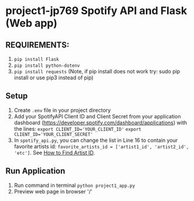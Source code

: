 # project1-jp769 Spotify API and Flask (Web app)

## REQUIREMENTS:
1. `pip install Flask`
2. `pip install python-dotenv`
3. `pip install requests`
(Note, if pip install does not work try: sudo pip install or use pip3 instead of pip)

## Setup
1. Create `.env` file in your project directory
2. Add your SpotifyAPI Client ID and Client Secret from your application dashboard (https://developer.spotify.com/dashboard/applications) with the lines: 
    `export CLIENT_ID='YOUR_CLIENT_ID'`
    `export CLIENT_ID='YOUR_CLIENT_SECRET'`
3. In `spotify_api.py`, you can change the list in Line 16 to contain your favorite artists id: `favorite_artists_id = ['artist1_id', 'artist2_id', 'etc']`. See [How to Find Artist ID](https://support.tunecore.com/hc/en-us/articles/360040325651-How-to-Find-my-Spotify-Artist-ID).


## Run Application
1. Run command in terminal `python project1_app.py`
2. Preview web page in browser '/'